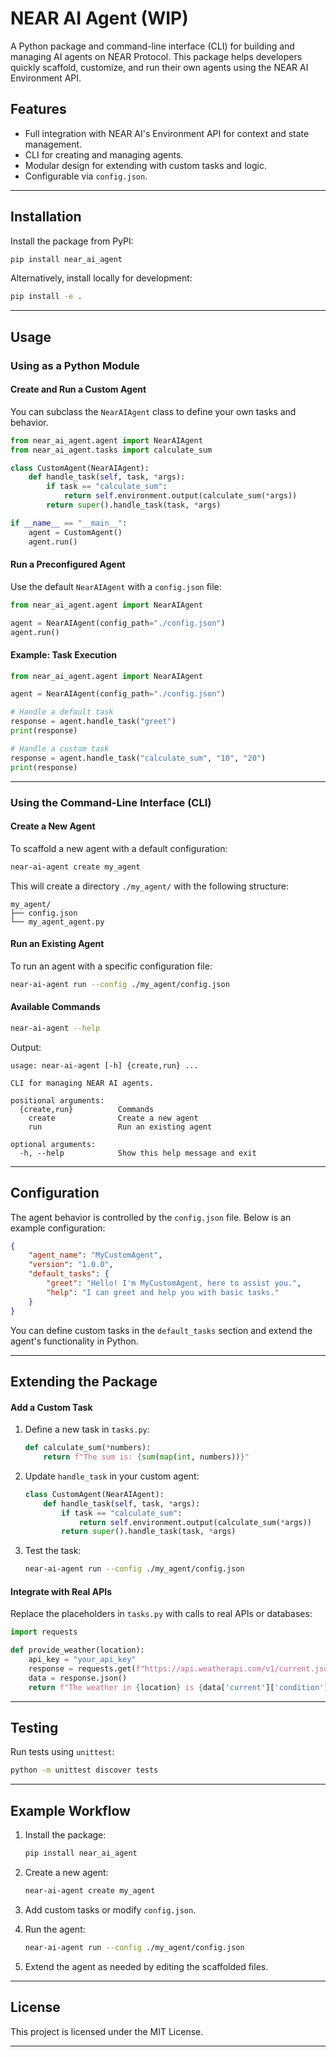 # NEAR AI Agent (WIP)

A Python package and command-line interface (CLI) for building and managing AI agents on NEAR Protocol. This package helps developers quickly scaffold, customize, and run their own agents using the NEAR AI Environment API.

## Features

- Full integration with NEAR AI's Environment API for context and state management.
- CLI for creating and managing agents.
- Modular design for extending with custom tasks and logic.
- Configurable via `config.json`.

---

## Installation

Install the package from PyPI:
```bash
pip install near_ai_agent
```

Alternatively, install locally for development:
```bash
pip install -e .
```

---

## Usage

### **Using as a Python Module**

#### Create and Run a Custom Agent
You can subclass the `NearAIAgent` class to define your own tasks and behavior.

```python
from near_ai_agent.agent import NearAIAgent
from near_ai_agent.tasks import calculate_sum

class CustomAgent(NearAIAgent):
    def handle_task(self, task, *args):
        if task == "calculate_sum":
            return self.environment.output(calculate_sum(*args))
        return super().handle_task(task, *args)

if __name__ == "__main__":
    agent = CustomAgent()
    agent.run()
```

#### Run a Preconfigured Agent
Use the default `NearAIAgent` with a `config.json` file:
```python
from near_ai_agent.agent import NearAIAgent

agent = NearAIAgent(config_path="./config.json")
agent.run()
```

#### Example: Task Execution
```python
from near_ai_agent.agent import NearAIAgent

agent = NearAIAgent(config_path="./config.json")

# Handle a default task
response = agent.handle_task("greet")
print(response)

# Handle a custom task
response = agent.handle_task("calculate_sum", "10", "20")
print(response)
```

---

### **Using the Command-Line Interface (CLI)**

#### Create a New Agent
To scaffold a new agent with a default configuration:
```bash
near-ai-agent create my_agent
```

This will create a directory `./my_agent/` with the following structure:
```
my_agent/
├── config.json
└── my_agent_agent.py
```

#### Run an Existing Agent
To run an agent with a specific configuration file:
```bash
near-ai-agent run --config ./my_agent/config.json
```

#### Available Commands
```bash
near-ai-agent --help
```
Output:
```
usage: near-ai-agent [-h] {create,run} ...

CLI for managing NEAR AI agents.

positional arguments:
  {create,run}          Commands
    create              Create a new agent
    run                 Run an existing agent

optional arguments:
  -h, --help            Show this help message and exit
```

---

## Configuration

The agent behavior is controlled by the `config.json` file. Below is an example configuration:

```json
{
    "agent_name": "MyCustomAgent",
    "version": "1.0.0",
    "default_tasks": {
        "greet": "Hello! I'm MyCustomAgent, here to assist you.",
        "help": "I can greet and help you with basic tasks."
    }
}
```

You can define custom tasks in the `default_tasks` section and extend the agent's functionality in Python.

---

## Extending the Package

#### Add a Custom Task
1. Define a new task in `tasks.py`:
   ```python
   def calculate_sum(*numbers):
       return f"The sum is: {sum(map(int, numbers))}"
   ```

2. Update `handle_task` in your custom agent:
   ```python
   class CustomAgent(NearAIAgent):
       def handle_task(self, task, *args):
           if task == "calculate_sum":
               return self.environment.output(calculate_sum(*args))
           return super().handle_task(task, *args)
   ```

3. Test the task:
   ```bash
   near-ai-agent run --config ./my_agent/config.json
   ```

#### Integrate with Real APIs
Replace the placeholders in `tasks.py` with calls to real APIs or databases:
```python
import requests

def provide_weather(location):
    api_key = "your_api_key"
    response = requests.get(f"https://api.weatherapi.com/v1/current.json?key={api_key}&q={location}")
    data = response.json()
    return f"The weather in {location} is {data['current']['condition']['text']} with a temperature of {data['current']['temp_c']}°C."
```

---

## Testing

Run tests using `unittest`:
```bash
python -m unittest discover tests
```

---

## Example Workflow

1. Install the package:
   ```bash
   pip install near_ai_agent
   ```

2. Create a new agent:
   ```bash
   near-ai-agent create my_agent
   ```

3. Add custom tasks or modify `config.json`.

4. Run the agent:
   ```bash
   near-ai-agent run --config ./my_agent/config.json
   ```

5. Extend the agent as needed by editing the scaffolded files.

---

## License

This project is licensed under the MIT License.

---